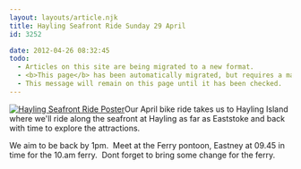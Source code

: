 ```yaml
---
layout: layouts/article.njk
title: Hayling Seafront Ride Sunday 29 April
id: 3252

date: 2012-04-26 08:32:45
todo:
  - Articles on this site are being migrated to a new format.
  - <b>This page</b> has been automatically migrated, but requires a manual check-&amp;-tune to ensure the format and links all work as expected.
  - This message will remain on this page until it has been checked.
---
```


[![Hayling Seafront Ride Poster](http://www.pompeybug.co.uk/wp-content/uploads/2012/04/hayling-seafront-pdf-177x250.jpg "hayling-seafront-pdf (177x250)")](http://www.pompeybug.co.uk/wp-content/uploads/2012/04/hayling-seafront-pdf-177x250.jpg)Our April bike ride takes us to Hayling Island where we'll ride along the seafront at Hayling as far as Eaststoke and back with time to explore the attractions.

We aim to be back by 1pm.  Meet at the Ferry pontoon, Eastney at 09.45 in time for the 10.am ferry.  Dont forget to bring some change for the ferry.